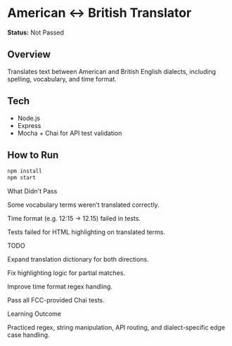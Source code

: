 


# American ↔ British Translator

**Status:** Not Passed

## Overview
Translates text between American and British English dialects, including spelling, vocabulary, and time format.

## Tech
- Node.js
- Express
- Mocha + Chai for API test validation

## How to Run
```bash
npm install
npm start
```
What Didn't Pass

Some vocabulary terms weren’t translated correctly.

Time format (e.g. 12:15 → 12.15) failed in tests.

Tests failed for HTML highlighting on translated terms.

TODO

Expand translation dictionary for both directions.

Fix highlighting logic for partial matches.

Improve time format regex handling.

Pass all FCC-provided Chai tests.

Learning Outcome

Practiced regex, string manipulation, API routing, and dialect-specific edge case handling.




